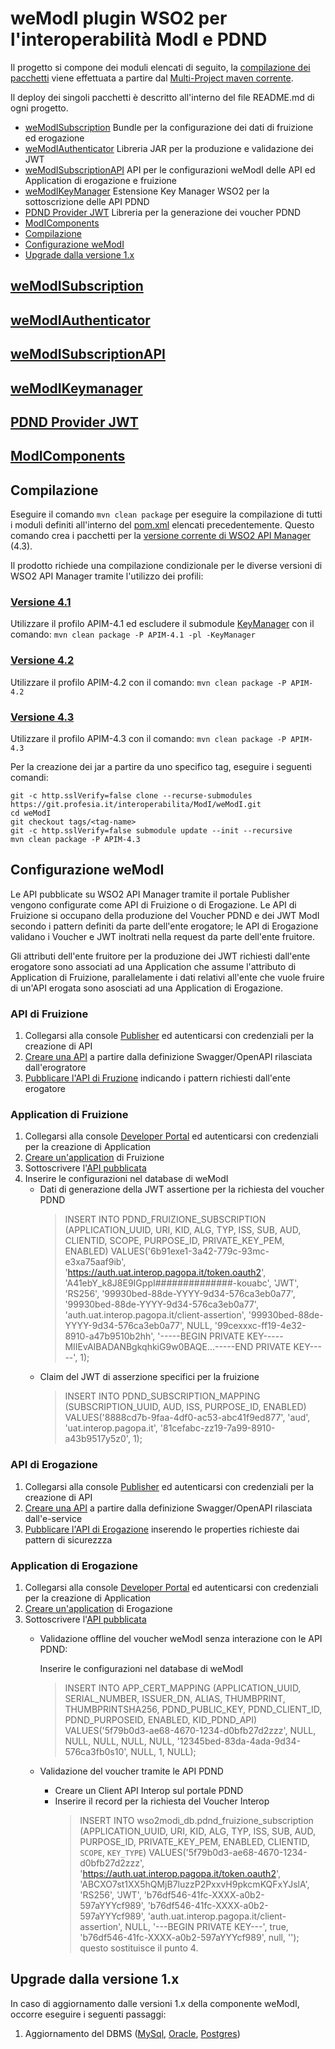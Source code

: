 # weModI plugin WSO2 per l'interoperabilità ModI e PDND

Il progetto si compone dei moduli elencati di seguito, la [compilazione dei pacchetti](#compilazione) viene effettuata a partire dal [Multi-Project maven corrente](./pom.xml).

Il deploy dei singoli pacchetti è descritto all'interno del file README.md di ogni progetto.

* [weModISubscription](#wemodisubscription) Bundle per la configurazione dei dati di fruizione ed erogazione
* [weModIAuthenticator](#wemodiauthenticator) Libreria JAR per la produzione e validazione dei JWT
* [weModISubscriptionAPI](#wemodisubscriptionapi) API per le configurazioni weModI delle API ed Application di erogazione e fruizione
* [weModIKeyManager](#weModIkeymanager) Estensione Key Manager WSO2 per la sottoscrizione delle API PDND
* [PDND Provider JWT](#pdnd-provider-jwt) Libreria per la generazione dei voucher PDND
* [ModIComponents](#modicomponents)
* [Compilazione](#compilazione)
* [Configurazione weModI](#configurazione-wemodi)
* [Upgrade dalla versione 1.x](#upgrade-dalla-versione-1x)


## [weModISubscription](./weModISubscription/README.md)


## [weModIAuthenticator](./weModIAuthenticator/README.md)


## [weModISubscriptionAPI](./weModISubscriptionAPI/README.md)


## [weModIKeymanager](./weModIKeyManager/README.md)


## [PDND Provider JWT](./PDNDProviderJWT/README.md)


## [ModIComponents](./ModIComponents/README.md)


## Compilazione
Eseguire il comando ```mvn clean package``` per eseguire la compilazione di tutti i moduli definiti all'interno del [pom.xml](./pom.xml) elencati precedentemente. Questo comando crea i pacchetti per la [versione corrente di WSO2 API Manager](https://apim.docs.wso2.com/en/latest/) (4.3).

Il prodotto richiede una compilazione condizionale per le diverse versioni di WSO2 API Manager tramite l'utilizzo dei profili:

### [Versione 4.1](https://apim.docs.wso2.com/en/4.1.0/)
Utilizzare il profilo APIM-4.1 ed escludere il submodule [KeyManager](#keymanager) con il comando: ```mvn clean package -P APIM-4.1 -pl -KeyManager```

### [Versione 4.2](https://apim.docs.wso2.com/en/4.2.0/)
Utilizzare il profilo APIM-4.2 con il comando: ```mvn clean package -P APIM-4.2```

### [Versione 4.3](https://apim.docs.wso2.com/en/4.3.0/)
Utilizzare il profilo APIM-4.3 con il comando: ```mvn clean package -P APIM-4.3```

Per la creazione dei jar a partire da uno specifico tag, eseguire i seguenti comandi:
```
git -c http.sslVerify=false clone --recurse-submodules https://git.profesia.it/interoperabilita/ModI/weModI.git
cd weModI
git checkout tags/<tag-name>
git -c http.sslVerify=false submodule update --init --recursive
mvn clean package -P APIM-4.3
```

## Configurazione weModI
Le API pubblicate su WSO2 API Manager tramite il portale Publisher vengono configurate come API di Fruizione o di Erogazione. Le API di Fruizione si occupano della produzione del Voucher PDND e dei JWT ModI secondo i pattern definiti da parte dell'ente erogatore; le API di Erogazione validano i Voucher e JWT inoltrati nella request da parte dell'ente fruitore.

Gli attributi dell'ente fruitore per la produzione dei JWT richiesti dall'ente erogatore sono associati ad una Application che assume l'attributo di Application di Fruizione, parallelamente i dati relativi all'ente che vuole fruire di un'API erogata sono asosciati ad una Application di Erogazione.

### API di Fruizione
1. Collegarsi alla console [Publisher](https://apim.docs.wso2.com/en/latest/get-started/apim-architecture/#api-publisher) ed autenticarsi con credenziali per la creazione di API
2. [Creare una API](https://apim.docs.wso2.com/en/latest/design/create-api/create-rest-api/create-a-rest-api-from-an-openapi-definition/) a partire dalla definizione Swagger/OpenAPI rilasciata dall'erogratore
3. [Pubblicare l'API di Fruzione](ModIAuthenticator/README.md#mediatore-di-autenticazione-in-fruizione) indicando i pattern richiesti dall'ente erogatore

### Application di Fruizione
1. Collegarsi alla console [Developer Portal](https://apim.docs.wso2.com/en/latest/get-started/apim-architecture/#api-developer-portal) ed autenticarsi con credenziali per la creazione di Application
2. [Creare un'application](https://apim.docs.wso2.com/en/latest/consume/manage-application/create-application/) di Fruizione
3. Sottoscrivere l'[API pubblicata](#api-di-fruizione)
4. Inserire le configurazioni nel database di weModI
   - Dati di generazione della JWT assertione per la richiesta del voucher PDND
     > INSERT INTO PDND_FRUIZIONE_SUBSCRIPTION (APPLICATION_UUID, URI, KID, ALG, TYP, ISS, SUB, AUD, CLIENTID, SCOPE, PURPOSE_ID, PRIVATE_KEY_PEM, ENABLED) VALUES('6b91exe1-3a42-779c-93mc-e3xa75aaf9ib', 'https://auth.uat.interop.pagopa.it/token.oauth2', 'A41ebY_k8J8E9IGppI##############-kouabc', 'JWT', 'RS256', '99930bed-88de-YYYY-9d34-576ca3eb0a77', '99930bed-88de-YYYY-9d34-576ca3eb0a77', 'auth.uat.interop.pagopa.it/client-assertion', '99930bed-88de-YYYY-9d34-576ca3eb0a77', NULL, '99cexxxc-ff19-4e32-8910-a47b9510b2hh', '-----BEGIN PRIVATE KEY-----MIIEvAIBADANBgkqhkiG9w0BAQE...-----END PRIVATE KEY-----', 1);
   - Claim del JWT di asserzione specifici per la fruizione
     > INSERT INTO PDND_SUBSCRIPTION_MAPPING (SUBSCRIPTION_UUID, AUD, ISS, PURPOSE_ID, ENABLED) VALUES('8888cd7b-9faa-4df0-ac53-abc41f9ed877', 'aud', 'uat.interop.pagopa.it', '81cefabc-zz19-7a99-8910-a43b9517y5z0', 1);

### API di Erogazione
1. Collegarsi alla console [Publisher](https://apim.docs.wso2.com/en/latest/get-started/apim-architecture/#api-publisher) ed autenticarsi con credenziali per la creazione di API
2. [Creare una API](https://apim.docs.wso2.com/en/latest/design/create-api/create-rest-api/create-a-rest-api-from-an-openapi-definition/) a partire dalla definizione Swagger/OpenAPI rilasciata dall'e-service
3. [Pubblicare l'API di Erogazione](ModIAuthenticator/README.md#*#handler-di-autorizzazione-in-erogazione) inserendo le properties richieste dai pattern di sicurezzza

### Application di Erogazione
1. Collegarsi alla console [Developer Portal](https://apim.docs.wso2.com/en/latest/get-started/apim-architecture/#api-developer-portal) ed autenticarsi con credenziali per la creazione di Application
2. [Creare un'application](https://apim.docs.wso2.com/en/latest/consume/manage-application/create-application/) di Erogazione
3. Sottoscrivere l'[API pubblicata](#api-di-erogazione)
   - Validazione offline del voucher weModI senza interazione con le API PDND:
     
     Inserire le configurazioni nel database di weModI
     > INSERT INTO APP_CERT_MAPPING (APPLICATION_UUID, SERIAL_NUMBER, ISSUER_DN, ALIAS, THUMBPRINT, THUMBPRINTSHA256, PDND_PUBLIC_KEY, PDND_CLIENT_ID, PDND_PURPOSEID, ENABLED, KID_PDND_API) VALUES('5f79b0d3-ae68-4670-1234-d0bfb27d2zzz', NULL, NULL, NULL, NULL, NULL, '12345bed-83da-4ada-9d34-576ca3fb0s10', NULL, 1, NULL);
   - Validazione del voucher tramite le API PDND
     - Creare un Client API Interop sul portale PDND
     - Inserire il record per la richiesta del Voucher Interop
       > INSERT INTO wso2modi_db.pdnd_fruizione_subscription
(APPLICATION_UUID, URI, KID, ALG, TYP, ISS, SUB, AUD, PURPOSE_ID, PRIVATE_KEY_PEM, ENABLED, CLIENTID, `SCOPE`, `KEY_TYPE`)
VALUES('5f79b0d3-ae68-4670-1234-d0bfb27d2zzz', 'https://auth.uat.interop.pagopa.it/token.oauth2', 'ABCXO7st1XX5hQMjB7luzzP2PxxvH9pkcmKQFxYJslA', 'RS256', 'JWT', 'b76df546-41fc-XXXX-a0b2-597aYYYcf989', 'b76df546-41fc-XXXX-a0b2-597aYYYcf989', 'auth.uat.interop.pagopa.it/client-assertion', NULL, '---BEGIN PRIVATE KEY---', true, 'b76df546-41fc-XXXX-a0b2-597aYYYcf989', null, '');
 questo sostituisce il punto 4.


## Upgrade dalla versione 1.x
In caso di aggiornamento dalle versioni 1.x della componente weModI, occorre eseguire i seguenti passaggi:
1. Aggiornamento del DBMS ([MySql](./weModISubscription/src/main/resources/dbscripts/ModI/mysql/upgrade-from-1.x.sql), [Oracle](./weModISubscription/src/main/resources/dbscripts/ModI/oracle/upgrade-from-1.x.sql), [Postgres](./weModISubscription/src/main/resources/dbscripts/ModI/postgres/upgrade-from-1.x.sql))
